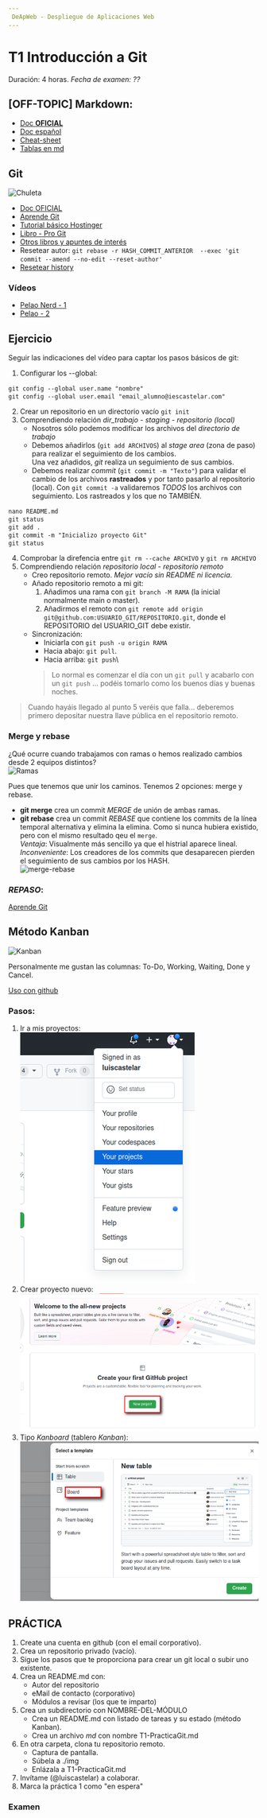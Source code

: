 ```yaml
---
 DeApWeb - Despliegue de Aplicaciones Web
---
```


# T1 Introducción a Git

Duración: 4 horas.
*Fecha de examen: ??*

## [OFF-TOPIC] Markdown:
+ [Doc **OFICIAL**](https://www.markdownguide.org/basic-syntax)
+ [Doc español](https://markdown.es/sintaxis-markdown/)
+ [Cheat-sheet](https://www.markdownguide.org/cheat-sheet)
+ [Tablas en md](https://www.tablesgenerator.com/markdown_tables)

## Git
![Chuleta](https://i123.duckdns.org/daw/git/cheat_sheet_git.png)

+ [Doc OFICIAL](https://git-scm.com/docs)
+ [Aprende Git](https://www.atlassian.com/es/git/tutorials/learn-git-with-bitbucket-cloud)
+ [Tutorial básico Hostinger](https://www.hostinger.es/tutoriales/comandos-de-git)
+ [Libro - Pro Git](https://git-scm.com/book/en/v2)
+ [Otros libros y apuntes de interés](https://i123.duckdns.org)
+ Resetear autor: `git rebase -r HASH_COMMIT_ANTERIOR  --exec 'git commit --amend --no-edit --reset-author'`
+ [Resetear history](https://whitep4nth3r.com/blog/rewrite-git-history/)

### Vídeos
+ [Pelao Nerd - 1](https://youtu.be/kEPF-MWGq1w)
+ [Pelao - 2](https://youtu.be/7-JHoPyJy-Q)

## Ejercicio
Seguir las indicaciones del vídeo para captar los pasos básicos de git:
1. Configurar los --global:
```
git config --global user.name "nombre"
git config --global user.email "email_alumno@iescastelar.com"
```
2. Crear un repositorio en un directorio vacío `git init`
3. Comprendiendo relación *dir_trabajo - staging - repositorio (local)*
   - Nosotros sólo podemos modificar los archivos del *directorio de trabajo*
   - Debemos añadirlos (`git add ARCHIVOS`) al *stage area* (zona de paso) para realizar el seguimiento de los cambios. \
     Una vez añadidos, *git* realiza un seguimiento de sus cambios.
   - Debemos realizar *commit* (`git commit -m "Texto"`) para validar el cambio de los archivos **rastreados** y por tanto pasarlo al repositorio (local). Con `git commit -a` validaremos *TODOS* los archivos con seguimiento. Los rastreados y los que no TAMBIÉN.
```
nano README.md
git status
git add .
git commit -m "Inicializo proyecto Git"
git status
```
4. Comprobar la direfencia entre `git rm --cache ARCHIVO` y `git rm ARCHIVO`
5. Comprendiendo relación *repositorio local - repositorio remoto*
   - Creo repositorio remoto. *Mejor vacío sin README ni licencia*.
   - Añado repositorio remoto a mi git:
     1. Añadimos una rama con `git branch -M RAMA` (la inicial normalmente main o master).
     2. Añadirmos el remoto con `git remote add origin git@github.com:USUARIO_GIT/REPOSITORIO.git`, donde el REPOSITORIO del USUARIO_GIT debe existir.
   - Sincronización:
     + Iniciarla con `git push -u origin RAMA`
     + Hacia abajo: `git pull`.
     + Hacia arriba: `git push`\
     > Lo normal es comenzar el día con un `git pull` y acabarlo con un `git push` ... podéis tomarlo como los buenos días y buenas noches.

> Cuando hayáis llegado al punto 5 veréis que falla... deberemos primero depositar nuestra llave pública en el repositorio remoto.

### Merge y rebase
¿Qué ocurre cuando trabajamos con ramas o hemos realizado cambios desde 2 equipos distintos? \
![Ramas](https://miro.medium.com/max/720/1*wRBcfPnjdm8vY40j9iIl7g.png)

Pues que tenemos que unir los caminos. Tenemos 2 opciones: merge y rebase.
+ **git merge** crea un commit *MERGE* de unión de ambas ramas.
+ **git rebase** crea un commit *REBASE* que contiene los commits de la línea temporal alternativa y elimina la elimina. Como si nunca hubiera existido, pero con el mismo resultado qeu el `merge`. \
  *Ventaja*: Visualmente más sencillo ya que el histrial aparece lineal. \
  *Inconveniente*: Los creadores de los commits que desaparecen pierden el seguimiento de sus cambios por los HASH. \
![merge-rebase](https://miro.medium.com/max/720/1*UDKJF0BHO_USMuovMgdylQ.png)

### *REPASO*:
[Aprende Git](https://www.atlassian.com/es/git/tutorials/learn-git-with-bitbucket-cloud)

## Método Kanban
![Kanban](https://aktiasolutions.com/wp-content/uploads/2019/08/Kanban-Method-Kanban-Methodology-Basic-Featured-Image-AKTIA-Solutions.png)

Personalmente me gustan las columnas: To-Do, Working, Waiting, Done y Cancel.

[Uso con github](https://docs.github.com/es/issues/planning-and-tracking-with-projects/creating-projects/creating-a-project)

### Pasos:
1. Ir a mis proyectos: \
![Mis proyectos](./img/paso-01.png)
2. Crear proyecto nuevo: \
![Nuevo](./img/paso-02.png)
3. Tipo *Kanboard* (tablero *Kanban*): \
![Kanban](./img/paso-03.png)

## PRÁCTICA
1. Create una cuenta en github (con el email corporativo).
2. Crea un repositorio privado (vacío).
3. Sigue los pasos que te proporciona para crear un git local o subir uno existente.
4. Crea un README.md con:
   + Autor del repositorio
   + eMail de contacto (corporativo)
   + Módulos a revisar (los que te imparto)
5. Crea un subdirectorio con NOMBRE-DEL-MÓDULO
   + Crea un README.md con listado de tareas y su estado (método Kanban).
   + Crea un archivo *md* con nombre T1-PracticaGit.md
6. En otra carpeta, clona tu repositorio remoto.
   + Captura de pantalla.
   + Súbela a ./img
   + Enlázala a T1-PracticaGit.md
7. Invítame (@luiscastelar) a colaborar.
8. Marca la práctica 1 como "en espera"

### Examen
